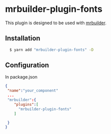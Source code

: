 mrbuilder-plugin-fonts
===
This plugin is designed to be used with [mrbuilder](https://github.com/jspears/mrbuilder).

## Installation
```sh
  $ yarn add "mrbuilder-plugin-fonts" -D
```
## Configuration
In package.json
```json
{
 "name":"your_component"
 ...
 "mrbuilder":{
    "plugins":[
      "mrbuilder-plugin-fonts"
    ]

 }
}
```
